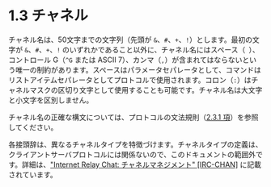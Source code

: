 # 1.3 チャネル

チャネル名は、50文字までの文字列（先頭が `&`、`#`、`+`、`!`）とします。最初の文字が `&`、`#`、`+`、`!` のいずれかであること以外に、チャネル名にはスペース（` `）、コントロール G（`^G` または ASCII 7）、カンマ（`,`）が含まれてはならないという唯一の制約があります。スペースはパラメータセパレータとして、コマンドはリストアイテムセパレータとしてプロトコルで使用されます。コロン（`:`）はチャネルマスクの区切り文字として使用することも可能です。チャネル名は大文字と小文字を区別しません。

チャネル名の正確な構文については、プロトコルの文法規則（[2.3.1 項](../the-irc-client-specification/message-format-in-augumented-bnf.md)）を参照してください。

各接頭辞は、異なるチャネルタイプを特徴づけます。チャネルタイプの定義は、クライアントサーバプロトコルには関係ないので、このドキュメントの範囲外です。詳細は、["Internet Relay Chat: チャネルマネジメント" [IRC-CHAN]](https://solareenlo.com/rfc2811) に記載されています。
